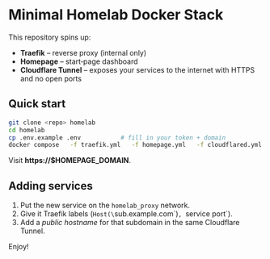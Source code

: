 # Minimal Homelab Docker Stack

This repository spins up:

* **Traefik** – reverse proxy (internal only)
* **Homepage** – start‑page dashboard
* **Cloudflare Tunnel** – exposes your services to the internet with HTTPS and no open ports

## Quick start

```bash
git clone <repo> homelab
cd homelab
cp .env.example .env           # fill in your token + domain
docker compose   -f traefik.yml   -f homepage.yml   -f cloudflared.yml   --env-file .env up -d
```

Visit **https://$HOMEPAGE_DOMAIN**.

## Adding services

1. Put the new service on the `homelab_proxy` network.  
2. Give it Traefik labels (`Host(\`sub.example.com\`)`, `service port`).  
3. Add a *public hostname* for that subdomain in the same Cloudflare Tunnel.

Enjoy!
